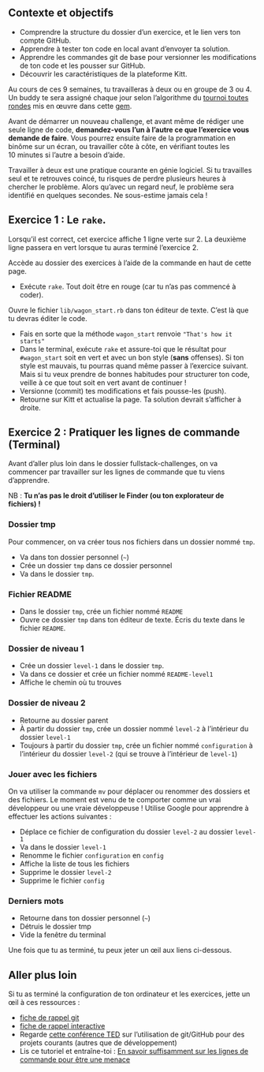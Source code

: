 ## Contexte et objectifs

- Comprendre la structure du dossier d’un exercice, et le lien vers ton compte GitHub.
- Apprendre à tester ton code en local avant d’envoyer ta solution.
- Apprendre les commandes git de base pour versionner les modifications de ton code et les pousser sur GitHub.
- Découvrir les caractéristiques de la plateforme Kitt.

Au cours de ces 9 semaines, tu travailleras à deux ou en groupe de 3 ou 4. Un buddy te sera assigné chaque jour selon l’algorithme du [tournoi toutes rondes](https://fr.wikipedia.org/wiki/Tournoi_toutes_rondes) mis en œuvre dans cette [gem](https://github.com/ssaunier/round_robin_tournament).

Avant de démarrer un nouveau challenge, et avant même de rédiger une seule ligne de code, **demandez-vous l’un à l’autre ce que l’exercice vous demande de faire**. Vous pourrez ensuite faire de la programmation en binôme sur un écran, ou travailler côte à côte, en vérifiant toutes les 10 minutes si l’autre a besoin d’aide.

Travailler à deux est une pratique courante en génie logiciel. Si tu travailles seul et te retrouves coincé, tu risques de perdre plusieurs heures à chercher le problème. Alors qu’avec un regard neuf, le problème sera identifié en quelques secondes. Ne sous-estime jamais cela !

## Exercice 1 : Le `rake`.

Lorsqu’il est correct, cet exercice affiche 1 ligne verte sur 2. La deuxième ligne passera en vert lorsque tu auras terminé l’exercice 2.

Accède au dossier des exercices à l’aide de la commande en haut de cette page.

- Exécute `rake`. Tout doit être en rouge (car tu n’as pas commencé à coder).

Ouvre le fichier `lib/wagon_start.rb` dans ton éditeur de texte. C’est là que tu devras éditer le code.

- Fais en sorte que la méthode `wagon_start` renvoie `"That's how it starts"`
- Dans le terminal, exécute `rake` et assure-toi que le résultat pour `#wagon_start` soit en vert et avec un bon style (**sans** offenses). Si ton style est mauvais, tu pourras quand même passer à l’exercice suivant. Mais si tu veux prendre de bonnes habitudes pour structurer ton code, veille à ce que tout soit en vert avant de continuer !
- Versionne (commit) tes modifications et fais pousse-les (push).
- Retourne sur Kitt et actualise la page. Ta solution devrait s’afficher à droite.

## Exercice 2 : Pratiquer les lignes de commande (Terminal)

Avant d’aller plus loin dans le dossier fullstack-challenges, on va commencer par travailler sur les lignes de commande que tu viens d’apprendre.

NB : **Tu n’as pas le droit d’utiliser le Finder (ou ton explorateur de fichiers) !**

### Dossier tmp

Pour commencer, on va créer tous nos fichiers dans un dossier nommé `tmp`.

- Va dans ton dossier personnel (`~`)
- Crée un dossier `tmp` dans ce dossier personnel
- Va dans le dossier `tmp`.

### Fichier README

- Dans le dossier `tmp`, crée un fichier nommé `README`
- Ouvre ce dossier `tmp` dans ton éditeur de texte. Écris du texte dans le fichier `README`.

### Dossier de niveau 1

- Crée un dossier `level-1` dans le dossier `tmp`.
- Va dans ce dossier et crée un fichier nommé `README-level1`
- Affiche le chemin où tu trouves

### Dossier de niveau 2

- Retourne au dossier parent
- À partir du dossier `tmp`, crée un dossier nommé `level-2` à l’intérieur du dossier `level-1`
- Toujours à partir du dossier `tmp`, crée un fichier nommé `configuration` à l’intérieur du dossier `level-2` (qui se trouve à l’intérieur de `level-1`)

### Jouer avec les fichiers

On va utiliser la commande `mv` pour déplacer ou renommer des dossiers et des fichiers.
Le moment est venu de te comporter comme un vrai développeur ou une vraie développeuse ! Utilise Google pour apprendre à effectuer les actions suivantes :
- Déplace ce fichier de configuration du dossier `level-2` au dossier `level-1`
- Va dans le dossier `level-1`
- Renomme le fichier `configuration` en `config`
- Affiche la liste de tous les fichiers
- Supprime le dossier `level-2`
- Supprime le fichier `config`

### Derniers mots

- Retourne dans ton dossier personnel (`~`)
- Détruis le dossier tmp
- Vide la fenêtre du terminal

Une fois que tu as terminé, tu peux jeter un œil aux liens ci-dessous.

## Aller plus loin

Si tu as terminé la configuration de ton ordinateur et les exercices, jette un œil à ces ressources :
- [fiche de rappel git](http://rogerdudler.github.io/git-guide/files/git_cheat_sheet.pdf)
- [fiche de rappel interactive](http://www.ndpsoftware.com/git-cheatsheet.html)
- Regarde [cette conférence TED](http://www.ted.com/talks/clay_shirky_how_the_internet_will_one_day_transform_government.html) sur l’utilisation de git/GitHub pour des projets courants (autres que de développement)
- Lis ce tutoriel et entraîne-toi : [En savoir suffisamment sur les lignes de commande pour être une menace](http://www.learnenough.com/command-line/)

